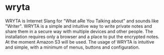 wryta
=====

WRYTA is Internet Slang for "What aRe You Talking about" and sounds like "Writer". WRYTA  is a simple and intuitive way to write private notes and share them in a secure way with multiple devices and other people.  The installation requires only a browser and a place to put the encrypted notes. At the moment Amazon S3 will be used. The usage of WRYTA is intuitive and simple, with a minimum of menus, buttons and configuration.
